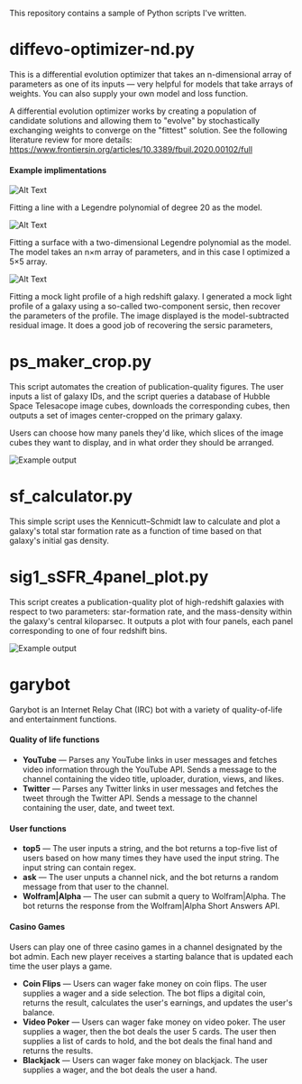 This repository contains a sample of Python scripts I've written.

# diffevo-optimizer-nd.py
This is a differential evolution optimizer that takes an n-dimensional array of parameters as one of its inputs — very helpful for models that take arrays of weights. You can also supply your own model and loss function.

A differential evolution optimizer works by creating a population of candidate solutions and allowing them to "evolve" by stochastically exchanging weights to converge on the "fittest" solution. See the following literature review for more details: https://www.frontiersin.org/articles/10.3389/fbuil.2020.00102/full

#### Example implimentations
![Alt Text](https://media4.giphy.com/media/BN3kcymieq8RKcc6uK/giphy.gif)

Fitting a line with a Legendre polynomial of degree 20 as the model. 

![Alt Text](https://media4.giphy.com/media/awJvhTrgXkPyTN6IDt/giphy.gif)

Fitting a surface with a two-dimensional Legendre polynomial as the model. The model takes an n×m array of parameters, and in this case I optimized a 5×5 array.

![Alt Text](https://media2.giphy.com/media/dfRjfXVm043oUeyq8T/giphy.gif)

Fitting a mock light profile of a high redshift galaxy. I generated a mock light profile of a galaxy using a so-called two-component sersic, then recover the parameters of the profile. The image displayed is the model-subtracted residual image. It does a good job of recovering the sersic parameters, 


# ps_maker_crop.py
This script automates the creation of publication-quality figures. The user inputs a list of galaxy IDs, and the script queries a database of Hubble Space Telesacope image cubes, downloads the corresponding cubes, then outputs a set of images center-cropped on the primary galaxy.

Users can choose how many panels they'd like, which slices of the image cubes they want to display, and in what order they should be arranged.

![Example output](https://i.imgur.com/LtukLvd.png)


# sf_calculator.py
This simple script uses the Kennicutt–Schmidt law to calculate and plot a galaxy's total star formation rate as a function of time based on that galaxy's initial gas density.


# sig1_sSFR_4panel_plot.py
This script creates a publication-quality plot of high-redshift galaxies with respect to two parameters: star-formation rate, and the mass-density within the galaxy's central kiloparsec. It outputs a plot with four panels, each panel corresponding to one of four redshift bins.

![Example output](https://i.imgur.com/yeO2rhJ.png)


# garybot
Garybot is an Internet Relay Chat (IRC) bot with a variety of quality-of-life and entertainment functions.

#### Quality of life functions
* **YouTube** — Parses any YouTube links in user messages and fetches video information through the YouTube API. Sends a message to the channel containing the video title, uploader, duration, views, and likes.
* **Twitter** — Parses any Twitter links in user messages and fetches the tweet through the Twitter API. Sends a message to the channel containing the user, date, and tweet text.

#### User functions
* **top5** — The user inputs a string, and the bot returns a top-five list of users based on how many times they have used the input string. The input string can contain regex.
* **ask** — The user unputs a channel nick, and the bot returns a random message from that user to the channel.
* **Wolfram|Alpha** — The user can submit a query to Wolfram|Alpha. The bot returns the response from the Wolfram|Alpha Short Answers API.

#### Casino Games
Users can play one of three casino games in a channel designated by the bot admin. Each new player receives a starting balance that is updated each time the user plays a game.
* **Coin Flips** — Users can wager fake money on coin flips. The user supplies a wager and a side selection. The bot flips a digital coin, returns the result, calculates the user's earnings, and updates the user's balance.
* **Video Poker** — Users can wager fake money on video poker. The user supplies a wager, then the bot deals the user 5 cards. The user then supplies a list of cards to hold, and the bot deals the final hand and returns the results.
* **Blackjack** — Users can wager fake money on blackjack. The user supplies a wager, and the bot deals the user a hand.
